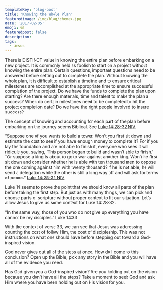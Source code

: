 ```yaml
---
templateKey: 'blog-post'
title: 'Knowing the Whole Plan'
featuredimage: /img/blog/chemex.jpg
date: '2017-02-05'
emoji: 😃
featuredpost: false
description:
tags:
  - Jesus
---
```


There is DISTINCT value in knowing the entire plan before embarking on a new project. It is commonly held as foolish to start on a project without knowing the entire plan. Certain questions, important questions need to be answered before setting out to complete the plan. Without knowing the whole plan, it is difficult to establish a timeline and to ensure critical milestones are accomplished at the appropriate time to ensure successful completion of the project. Do we have the funds to complete the plan upon starting? Are there enough materials, time and talent to make the plan a success? When do certain milestones need to be completed to hit the project completion date? Do we have the right people involved to insure success?

The concept of knowing and accounting for each part of the plan before embarking on the journey seems Biblical. See ‭‭[Luke‬ ‭14:28-32‬ ‭NIV‬‬](http://bible.com/111/luk.14.28-32.niv).

“Suppose one of you wants to build a tower. Won’t you first sit down and estimate the cost to see if you have enough money to complete it? For if you lay the foundation and are not able to finish it, everyone who sees it will ridicule you, saying, ‘This person began to build and wasn’t able to finish.’ “Or suppose a king is about to go to war against another king. Won’t he first sit down and consider whether he is able with ten thousand men to oppose the one coming against him with twenty thousand? If he is not able, he will send a delegation while the other is still a long way off and will ask for terms of peace.” ‭‭[Luke‬ ‭14:28-32‬ ‭NIV‬‬](http://bible.com/111/luk.14.28-32.niv)

Luke 14 seems to prove the point that we should know all parts of the plan before taking the first step. But just as with many things, we can pick and choose parts of scripture without proper context to fit our situation. Let’s allow Jesus to give us some context for Luke 14:28-32.

“In the same way, those of you who do not give up everything you have cannot be my disciples.” Luke 14:33

With the context of verse 33, we can see that Jesus was addressing counting the cost of follow Him, the cost of discipleship. This was not instructions on what one should have before stepping out toward a God-inspired vision.

God never gives out all of the steps at once. How do I come to this conclusion? Open up the Bible, pick any story in the Bible and you will have all of the evidence you need.

Has God given you a God-inspired vision? Are you holding out on the vision because you don’t have all the steps? Take a moment to seek God and ask Him where you have been holding out on His vision for you.
